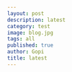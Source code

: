 ```yaml
---
layout: post
description: latest
category: test
image: blog.jpg
tags: all
published: true
author: Gopi
title: latest
---
```



